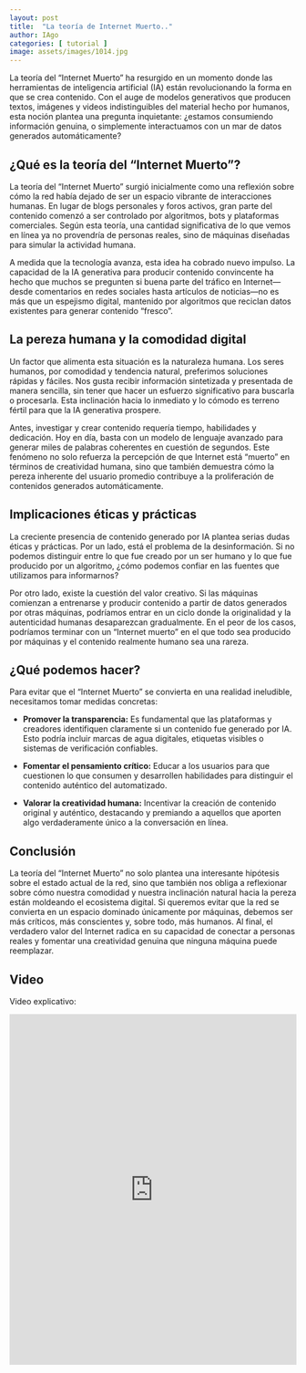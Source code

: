 ```yaml
---
layout: post
title:  "La teoría de Internet Muerto.."
author: IAgo
categories: [ tutorial ]
image: assets/images/1014.jpg
---
```

La teoría del “Internet Muerto” ha resurgido en un momento donde las herramientas de inteligencia artificial (IA) están revolucionando la forma en que se crea contenido. Con el auge de modelos generativos que producen textos, imágenes y videos indistinguibles del material hecho por humanos, esta noción plantea una pregunta inquietante: ¿estamos consumiendo información genuina, o simplemente interactuamos con un mar de datos generados automáticamente?

## ¿Qué es la teoría del “Internet Muerto”?

La teoría del “Internet Muerto” surgió inicialmente como una reflexión sobre cómo la red había dejado de ser un espacio vibrante de interacciones humanas. En lugar de blogs personales y foros activos, gran parte del contenido comenzó a ser controlado por algoritmos, bots y plataformas comerciales. Según esta teoría, una cantidad significativa de lo que vemos en línea ya no provendría de personas reales, sino de máquinas diseñadas para simular la actividad humana.

A medida que la tecnología avanza, esta idea ha cobrado nuevo impulso. La capacidad de la IA generativa para producir contenido convincente ha hecho que muchos se pregunten si buena parte del tráfico en Internet—desde comentarios en redes sociales hasta artículos de noticias—no es más que un espejismo digital, mantenido por algoritmos que reciclan datos existentes para generar contenido “fresco”.

## La pereza humana y la comodidad digital

Un factor que alimenta esta situación es la naturaleza humana. Los seres humanos, por comodidad y tendencia natural, preferimos soluciones rápidas y fáciles. Nos gusta recibir información sintetizada y presentada de manera sencilla, sin tener que hacer un esfuerzo significativo para buscarla o procesarla. Esta inclinación hacia lo inmediato y lo cómodo es terreno fértil para que la IA generativa prospere.

Antes, investigar y crear contenido requería tiempo, habilidades y dedicación. Hoy en día, basta con un modelo de lenguaje avanzado para generar miles de palabras coherentes en cuestión de segundos. Este fenómeno no solo refuerza la percepción de que Internet está “muerto” en términos de creatividad humana, sino que también demuestra cómo la pereza inherente del usuario promedio contribuye a la proliferación de contenidos generados automáticamente.

## Implicaciones éticas y prácticas

La creciente presencia de contenido generado por IA plantea serias dudas éticas y prácticas. Por un lado, está el problema de la desinformación. Si no podemos distinguir entre lo que fue creado por un ser humano y lo que fue producido por un algoritmo, ¿cómo podemos confiar en las fuentes que utilizamos para informarnos?

Por otro lado, existe la cuestión del valor creativo. Si las máquinas comienzan a entrenarse y producir contenido a partir de datos generados por otras máquinas, podríamos entrar en un ciclo donde la originalidad y la autenticidad humanas desaparezcan gradualmente. En el peor de los casos, podríamos terminar con un “Internet muerto” en el que todo sea producido por máquinas y el contenido realmente humano sea una rareza.

## ¿Qué podemos hacer?

Para evitar que el “Internet Muerto” se convierta en una realidad ineludible, necesitamos tomar medidas concretas:

- **Promover la transparencia:** Es fundamental que las plataformas y creadores identifiquen claramente si un contenido fue generado por IA. Esto podría incluir marcas de agua digitales, etiquetas visibles o sistemas de verificación confiables.
  
- **Fomentar el pensamiento crítico:** Educar a los usuarios para que cuestionen lo que consumen y desarrollen habilidades para distinguir el contenido auténtico del automatizado.
  
- **Valorar la creatividad humana:** Incentivar la creación de contenido original y auténtico, destacando y premiando a aquellos que aporten algo verdaderamente único a la conversación en línea.

## Conclusión

La teoría del “Internet Muerto” no solo plantea una interesante hipótesis sobre el estado actual de la red, sino que también nos obliga a reflexionar sobre cómo nuestra comodidad y nuestra inclinación natural hacia la pereza están moldeando el ecosistema digital. Si queremos evitar que la red se convierta en un espacio dominado únicamente por máquinas, debemos ser más críticos, más conscientes y, sobre todo, más humanos. Al final, el verdadero valor del Internet radica en su capacidad de conectar a personas reales y fomentar una creatividad genuina que ninguna máquina puede reemplazar.

## Video

Video explicativo:

<p><iframe style="width:100%;" height="615" src="https://www.youtube.com/embed/gy_IY-5kZxI" title="The Dead Internet Theory" frameborder="0" allow="accelerometer; autoplay; clipboard-write; encrypted-media; gyroscope; picture-in-picture; web-share" referrerpolicy="strict-origin-when-cross-origin" allowfullscreen></iframe></p>
